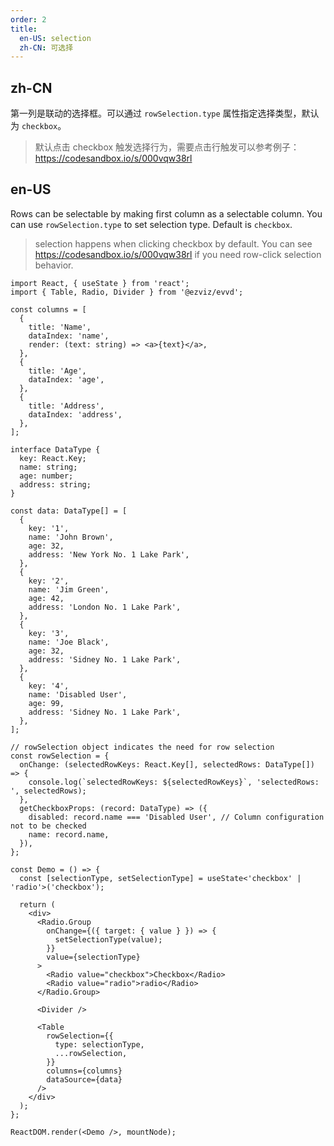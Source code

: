 ```yaml
---
order: 2
title:
  en-US: selection
  zh-CN: 可选择
---
```


## zh-CN

第一列是联动的选择框。可以通过 `rowSelection.type` 属性指定选择类型，默认为 `checkbox`。

> 默认点击 checkbox 触发选择行为，需要点击行触发可以参考例子：<https://codesandbox.io/s/000vqw38rl>

## en-US

Rows can be selectable by making first column as a selectable column. You can use `rowSelection.type` to set selection type. Default is `checkbox`.

> selection happens when clicking checkbox by default. You can see <https://codesandbox.io/s/000vqw38rl> if you need row-click selection behavior.

```tsx
import React, { useState } from 'react';
import { Table, Radio, Divider } from '@ezviz/evvd';

const columns = [
  {
    title: 'Name',
    dataIndex: 'name',
    render: (text: string) => <a>{text}</a>,
  },
  {
    title: 'Age',
    dataIndex: 'age',
  },
  {
    title: 'Address',
    dataIndex: 'address',
  },
];

interface DataType {
  key: React.Key;
  name: string;
  age: number;
  address: string;
}

const data: DataType[] = [
  {
    key: '1',
    name: 'John Brown',
    age: 32,
    address: 'New York No. 1 Lake Park',
  },
  {
    key: '2',
    name: 'Jim Green',
    age: 42,
    address: 'London No. 1 Lake Park',
  },
  {
    key: '3',
    name: 'Joe Black',
    age: 32,
    address: 'Sidney No. 1 Lake Park',
  },
  {
    key: '4',
    name: 'Disabled User',
    age: 99,
    address: 'Sidney No. 1 Lake Park',
  },
];

// rowSelection object indicates the need for row selection
const rowSelection = {
  onChange: (selectedRowKeys: React.Key[], selectedRows: DataType[]) => {
    console.log(`selectedRowKeys: ${selectedRowKeys}`, 'selectedRows: ', selectedRows);
  },
  getCheckboxProps: (record: DataType) => ({
    disabled: record.name === 'Disabled User', // Column configuration not to be checked
    name: record.name,
  }),
};

const Demo = () => {
  const [selectionType, setSelectionType] = useState<'checkbox' | 'radio'>('checkbox');

  return (
    <div>
      <Radio.Group
        onChange={({ target: { value } }) => {
          setSelectionType(value);
        }}
        value={selectionType}
      >
        <Radio value="checkbox">Checkbox</Radio>
        <Radio value="radio">radio</Radio>
      </Radio.Group>

      <Divider />

      <Table
        rowSelection={{
          type: selectionType,
          ...rowSelection,
        }}
        columns={columns}
        dataSource={data}
      />
    </div>
  );
};

ReactDOM.render(<Demo />, mountNode);
```
